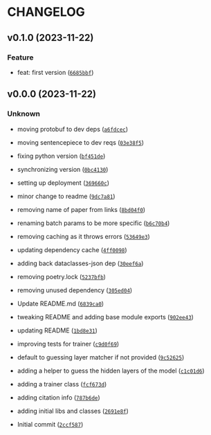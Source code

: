 # CHANGELOG



## v0.1.0 (2023-11-22)

### Feature

* feat: first version ([`6685bbf`](https://github.com/chanind/linear-relational/commit/6685bbf0a1257e2f027db78468b3f93e175f7bf1))


## v0.0.0 (2023-11-22)

### Unknown

* moving protobuf to dev deps ([`a6fdcec`](https://github.com/chanind/linear-relational/commit/a6fdcec46bd5a7744b8de6a6e2e0adc435bc7860))

* moving sentencepiece to dev reqs ([`03e38f5`](https://github.com/chanind/linear-relational/commit/03e38f5fa66d375972668ed3ed6cd812002ed298))

* fixing python version ([`bf451de`](https://github.com/chanind/linear-relational/commit/bf451dea4f71282718a14c55ad7c99327d71c916))

* synchronizing version ([`0bc4130`](https://github.com/chanind/linear-relational/commit/0bc4130bc5df8b141ac6eb6d98e51aa8ba777eee))

* setting up deployment ([`369660c`](https://github.com/chanind/linear-relational/commit/369660cf197aa08f82568b3bb2c61712f869b571))

* minor change to readme ([`9dc7a81`](https://github.com/chanind/linear-relational/commit/9dc7a813a236ae526dc20404ce40b8e29fdd4af2))

* removing name of paper from links ([`8bd04f0`](https://github.com/chanind/linear-relational/commit/8bd04f05e230910ecf17ab7988888093c7368ec9))

* renaming batch params to be more specific ([`b6c70b4`](https://github.com/chanind/linear-relational/commit/b6c70b4a67ad7562dfec1eaa4d98675f1a7b9e69))

* removing caching as it throws errors ([`53649e3`](https://github.com/chanind/linear-relational/commit/53649e35c5831962708522f00b15cf84a2f075a8))

* updating dependency cache ([`4ff0098`](https://github.com/chanind/linear-relational/commit/4ff00980afa5ea2299a8b2bf9e9b053525ef0d50))

* adding back dataclasses-json dep ([`30eef6a`](https://github.com/chanind/linear-relational/commit/30eef6a2dece3cdcf610ec9e30e98a08c8db4cac))

* removing poetry.lock ([`5237bfb`](https://github.com/chanind/linear-relational/commit/5237bfb10e1f8db3afbb9144b826051f2b0a5d79))

* removing unused dependency ([`305ed04`](https://github.com/chanind/linear-relational/commit/305ed044e9f3c842efb7e47eef9071a3c128ba51))

* Update README.md ([`6839ca0`](https://github.com/chanind/linear-relational/commit/6839ca044beceac53caba049df6566efc6a04205))

* tweaking README and adding base module exports ([`902ee43`](https://github.com/chanind/linear-relational/commit/902ee43c4d66a79d05a55a87d939c8ae955aa7cd))

* updating README ([`1bd8e31`](https://github.com/chanind/linear-relational/commit/1bd8e31bfd9adc319a7972fdf8286b1218c38dce))

* improving tests for trainer ([`c9d0f69`](https://github.com/chanind/linear-relational/commit/c9d0f694b496704ffe856e93b631eeb7daeab22d))

* default to guessing layer matcher if not provided ([`9c52625`](https://github.com/chanind/linear-relational/commit/9c5262572284ac3c0160b5427a13da79261b4108))

* adding a helper to guess the hidden layers of the model ([`c1c01d6`](https://github.com/chanind/linear-relational/commit/c1c01d6a35ef1b1eb6292a2da8a99d011ca2b495))

* adding a trainer class ([`fcf673d`](https://github.com/chanind/linear-relational/commit/fcf673d1b43780f0acef4e6f7b072322b76a5f88))

* adding citation info ([`787b6de`](https://github.com/chanind/linear-relational/commit/787b6dec878c798f37634d317a1483f6cae32b64))

* adding initial libs and classes ([`2691e8f`](https://github.com/chanind/linear-relational/commit/2691e8ff57dd4d997712668733473c8374510e8b))

* Initial commit ([`2ccf587`](https://github.com/chanind/linear-relational/commit/2ccf58722ca52a967653a8acc877407ce1ad62c0))
